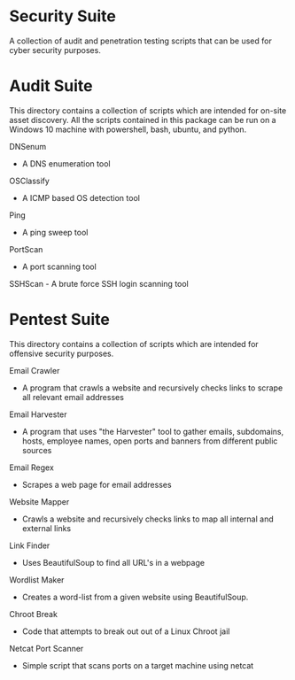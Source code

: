 # Security Suite
A collection of audit and penetration testing scripts that can be used for cyber security purposes. 

# Audit Suite
This directory contains a collection of scripts which are intended for on-site asset discovery. All the scripts contained in this package can be run on a Windows 10 machine with powershell, bash, ubuntu, and python.

DNSenum
* A DNS enumeration tool

OSClassify
* A ICMP based OS detection tool

Ping
* A ping sweep tool

PortScan
* A port scanning tool

SSHScan
    - A brute force SSH login scanning tool
    
# Pentest Suite
This directory contains a collection of scripts which are intended for offensive security purposes.

Email Crawler
* A program that crawls a website and recursively checks links to scrape all relevant email addresses

Email Harvester
* A program that uses "the Harvester" tool to gather emails, subdomains, hosts, employee names, open ports and banners from different public sources

Email Regex
* Scrapes a web page for email addresses

Website Mapper
* Crawls a website and recursively checks links to map all internal and external links

Link Finder
* Uses BeautifulSoup to find all URL's in a webpage

Wordlist Maker
* Creates a word-list from a given website using BeautifulSoup.

Chroot Break
* Code that attempts to break out out of a Linux Chroot jail

Netcat Port Scanner
* Simple script that scans ports on a target machine using netcat 

